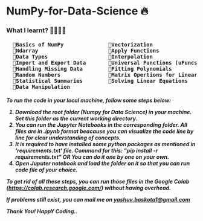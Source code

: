 # NumPy-for-Data-Science 🔥

<h3>What I learnt? 👨‍💻📙🐍 </h3>
<h4><pre>
  🔸Basics of NumPy              🔸Vectorization
  🔸Ndarray                      🔸Apply Functions
  🔸Data Types                   🔸Interpolation 
  🔸Import and Export Data       🔸Universal Functions (uFuncs)
  🔸Handling Missing Data        🔸Fitting Polynomials
  🔸Random Numbers               🔸Matrix Opertions for Linear Algebra 
  🔸Statistical Summaries        🔸Solving Linear Equations
  🔸Data Manipulation
</h4></pre>

<h5>
To run the code in your local machine, follow some steps below:

1. Download the root folder (Numpy for Data Science) in your machine. Set this folder as the current working directory.
2. You can run the Jupyter Notebooks in the corresponding folder. All files are in .ipynb format beacause you can visualize the code line by line for clear understanding of concepts.
3. It is required to have installed some python packages as mentioned in 'requirements.txt' file. Command for this: "pip install -r requirements.txt" OR You can do it one by one on your own.
4. Open Juputer notebook and load the folder on it so that you can run code file of your choice. 

To get rid of all these steps, you can run those files in the Google Colab (https://colab.research.google.com/) without having overhead.

If problems still exist, you can mail me on yashuv.baskota1@gmail.com

Thank You! HappY Coding..
</h5>


